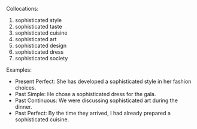 Collocations:

1. sophisticated style
2. sophisticated taste
3. sophisticated cuisine
4. sophisticated art
5. sophisticated design
6. sophisticated dress
7. sophisticated society

Examples:

- Present Perfect: She has developed a sophisticated style in her fashion choices.
- Past Simple: He chose a sophisticated dress for the gala.
- Past Continuous: We were discussing sophisticated art during the dinner.
- Past Perfect: By the time they arrived, I had already prepared a sophisticated cuisine.